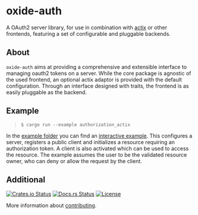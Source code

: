 oxide-auth
==============
A OAuth2 server library, for use in combination with [actix] or other frontends, featuring a set of configurable and pluggable backends.

About
--------------
`oxide-auth` aims at providing a comprehensive and extensible interface to managing oauth2
tokens on a server. While the core package is agnostic of the used frontend, an optional actix
adaptor is provided with the default configuration. Through an interface designed with traits,
the frontend is as easily pluggable as the backend.

Example
-------------

> `$ cargo run --example authorization_actix`

In the [example folder] you can find an [interactive example]. This configures a server, registers a public client and initializes a resource requiring an authorization token. A client is also activated which can be used to access the resource. The example assumes the user to be the validated resource owner, who can deny or allow the request by the client.

Additional
----------
[![Crates.io Status](https://img.shields.io/crates/v/oxide-auth.svg)](https://crates.io/crates/oxide-auth)
[![Docs.rs Status](https://docs.rs/oxide-auth/badge.svg)](https://docs.rs/oxide-auth/)
[![License](https://img.shields.io/badge/license-MIT-blue.svg)](https://raw.githubusercontent.com/iron/iron/master/LICENSE)

More information about [contributing][CONTRIBUTING].

[actix]: https://crates.io/crates/actix-web
[example folder]: examples/
[interactive example]: examples/authorization_actix.rs
[CONTRIBUTING]: docs/CONTRIBUTING.md
